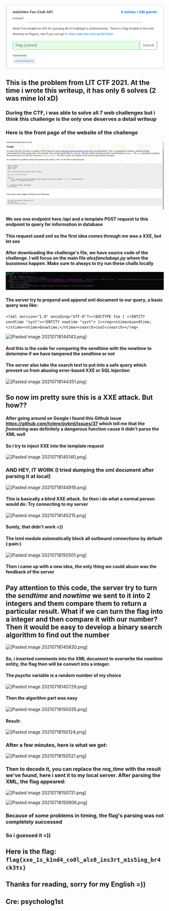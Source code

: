 ![Pasted image 20210718142935.png](https://raw.githubusercontent.com/letronghoangminh/CTF-Writeups/master/Web/LITCTF%202021%20-%20Alex%20Fan%20Club%20API%20(500)/Images/Pasted%20image%2020210718142935.png?token=AL5Z374PFMXPXJ3OXAEIC2DA7UQFM)


## This is the problem from LIT CTF 2021. At the time i wrote this writeup, it has only 6 solves (2 was mine lol xD)

### During the CTF, i was able to solve all 7 web challenges but i think this challenge is the only one deserves a detail writeup

### Here is the front page of the website of the challenge

![Pasted image 20210718143143.png](https://raw.githubusercontent.com/letronghoangminh/CTF-Writeups/master/Web/LITCTF%202021%20-%20Alex%20Fan%20Club%20API%20(500)/Images/Pasted%20image%2020210718143143.png?token=AL5Z372E5ZUQ7SQVGTHJC23A7UQLO)

#### We see one endpoint here */api*  and a template POST request to this endpoint to query for information in database
#### This request used xml so the first idea comes through me was a XXE, but let see

#### After downloading the challenge's file, we have source code of the challenge. I will focus on the main file *alexfanclubapi.py* where the bussiness happen. Make sure to always to try run these challs locally

![[Pasted image 20210718143708.png]](https://raw.githubusercontent.com/letronghoangminh/CTF-Writeups/master/Web/LITCTF%202021%20-%20Alex%20Fan%20Club%20API%20(500)/Images/Pasted%20image%2020210718143708.png?token=AL5Z377HKQ2V3OQHZEU6XG3A7UQNG)

#### The server try to prepend and append xml document to our query, a basic query was like:

```<?xml version="1.0" encoding="UTF-8"?><!DOCTYPE foo [ <!ENTITY sendtime "xyzt"><!ENTITY nowtime "xyzt"> ]><req><stime>&sendtime;</stime><ntime>&nowtime;</ntime><search>cool</search></req>```

![[Pasted image 20210718144143.png]](https://github.com/letronghoangminh/CTF-Writeups/blob/master/Web/LITCTF%202021%20-%20Alex%20Fan%20Club%20API%20(500)/Images/Pasted%20image%2020210718144143.png?raw=true)

#### And this is the code for comparing the sendtime with the nowtime to determine if we have tampered the sendtime or not
#### The server also take the search text to put into a safe query which prevent us from abusing error-based XXE or SQL Injection

![[Pasted image 20210718144351.png]](https://raw.githubusercontent.com/letronghoangminh/CTF-Writeups/master/Web/LITCTF%202021%20-%20Alex%20Fan%20Club%20API%20(500)/Images/Pasted%20image%2020210718144351.png?token=AL5Z37YEWJ2RATSJ5HY2FRTA7UQUM)

## So now im pretty sure this is a XXE attack. But how??

#### After going around on Google i found this Github issue https://github.com/tylere/pykml/issues/37 which tell me that the *fromstring* was definitely a dangerous function cause it didn't parse the XML well

#### So i try to inject XXE into the template request
![[Pasted image 20210718145140.png]](https://raw.githubusercontent.com/letronghoangminh/CTF-Writeups/master/Web/LITCTF%202021%20-%20Alex%20Fan%20Club%20API%20(500)/Images/Pasted%20image%2020210718145140.png?token=AL5Z37264XP4XYKX27NSKQDA7UQWE)

### AND HEY, IT WORK (I tried dumping the xml document after parsing it at local)
![[Pasted image 20210718144919.png]](https://raw.githubusercontent.com/letronghoangminh/CTF-Writeups/master/Web/LITCTF%202021%20-%20Alex%20Fan%20Club%20API%20(500)/Images/Pasted%20image%2020210718144919.png?token=AL5Z374ZJ5FKJLTPVSUF67LA7UQX6)


#### This is basically a blind XXE attack. So then i do what a normal person would do: Try connecting to my server

![[Pasted image 20210718145215.png]](https://raw.githubusercontent.com/letronghoangminh/CTF-Writeups/master/Web/LITCTF%202021%20-%20Alex%20Fan%20Club%20API%20(500)/Images/Pasted%20image%2020210718145215.png?token=AL5Z37377ZZNX7J5NVFLTSLA7UQZU)

#### Surely, that didn't work =))
#### The lxml module automatically block all outbound connections by default (:pain:)
![[Pasted image 20210718150501.png]](https://raw.githubusercontent.com/letronghoangminh/CTF-Writeups/master/Web/LITCTF%202021%20-%20Alex%20Fan%20Club%20API%20(500)/Images/Pasted%20image%2020210718150501.png?token=AL5Z3755NT3YULICIURU7N3A7UQ2Y)
#### Then i came up with a new idea, the only thing we could abuse was the feedback of the server 
## Pay attention to this code, the server try to turn the *sendtime* and *nowtime* we sent to it into 2 integers and them compare them to return a particular result. What if we can turn the flag into a integer and then compare it with our number? Then it would be easy to develop a binary search algorithm to find out the number
![[Pasted image 20210718145830.png]](https://raw.githubusercontent.com/letronghoangminh/CTF-Writeups/master/Web/LITCTF%202021%20-%20Alex%20Fan%20Club%20API%20(500)/Images/Pasted%20image%2020210718145830.png?token=AL5Z373UALZDTG4GS24TKDTA7UQ4C)

#### So, i inserted comments into the XML document to overwrite the nowtime entity, the flag then will be convert into a integer.
#### The *psycho* variable is a random number of my choice 
![[Pasted image 20210718145729.png]](https://raw.githubusercontent.com/letronghoangminh/CTF-Writeups/master/Web/LITCTF%202021%20-%20Alex%20Fan%20Club%20API%20(500)/Images/Pasted%20image%2020210718145729.png?token=AL5Z37YHMGSFRVIDLFTLH6LA7UQ44)

#### Then the algorithm part was easy 
![[Pasted image 20210718150035.png]](https://raw.githubusercontent.com/letronghoangminh/CTF-Writeups/master/Web/LITCTF%202021%20-%20Alex%20Fan%20Club%20API%20(500)/Images/Pasted%20image%2020210718150035.png?token=AL5Z377TNGZSTG5BQJ4WVX3A7UQ5Q)

#### Result: 
![[Pasted image 20210718150124.png]](https://raw.githubusercontent.com/letronghoangminh/CTF-Writeups/master/Web/LITCTF%202021%20-%20Alex%20Fan%20Club%20API%20(500)/Images/Pasted%20image%2020210718150124.png?token=AL5Z37ZYD74DSUZ2PQKCDZLA7UQ6G)

### After a few minutes, here is what we got:
![[Pasted image 20210718150521.png]](https://raw.githubusercontent.com/letronghoangminh/CTF-Writeups/master/Web/LITCTF%202021%20-%20Alex%20Fan%20Club%20API%20(500)/Images/Pasted%20image%2020210718150521.png?token=AL5Z37526MP75CUBZKNEJCDA7UQ64)

### Then to decode it, you can replace the *req_time* with the result we've found, here i sent it to my local server. After parsing the XML, the flag appeared:
![[Pasted image 20210718150731.png]](https://raw.githubusercontent.com/letronghoangminh/CTF-Writeups/master/Web/LITCTF%202021%20-%20Alex%20Fan%20Club%20API%20(500)/Images/Pasted%20image%2020210718150731.png?token=AL5Z374E3IAKEMVWYVETJNDA7UQ7U)

![[Pasted image 20210718150806.png]](https://raw.githubusercontent.com/letronghoangminh/CTF-Writeups/master/Web/LITCTF%202021%20-%20Alex%20Fan%20Club%20API%20(500)/Images/Pasted%20image%2020210718150806.png?token=AL5Z372GYNCZO3SNW6WKZQTA7URAQ)

### Because of some problems in timing, the flag's parsing was not completely successed
### So i guessed it =))
## Here is the flag: `flag{xxe_1s_k1nd4_co0l_als0_ins3rt_m1s5ing_br4ck3ts}`

## Thanks for reading, sorry for my English =))
## Cre: psycholog1st
